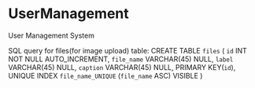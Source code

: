 # UserManagement
User Management System

SQL query for files(for image upload) table:
CREATE TABLE `files` (
`id` INT NOT NULL AUTO_INCREMENT,
`file_name` VARCHAR(45) NULL,
`label` VARCHAR(45) NULL,
`caption` VARCHAR(45) NULL,
PRIMARY KEY(`id`),
UNIQUE INDEX `file_name_UNIQUE` (`file_name` ASC) VISIBLE
)
